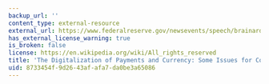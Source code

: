 ```yaml
---
backup_url: ''
content_type: external-resource
external_url: https://www.federalreserve.gov/newsevents/speech/brainard20200205a.htm
has_external_license_warning: true
is_broken: false
license: https://en.wikipedia.org/wiki/All_rights_reserved
title: 'The Digitalization of Payments and Currency: Some Issues for Consideration'
uid: 8733454f-9d26-43af-afa7-da0be3a65086
---
```

